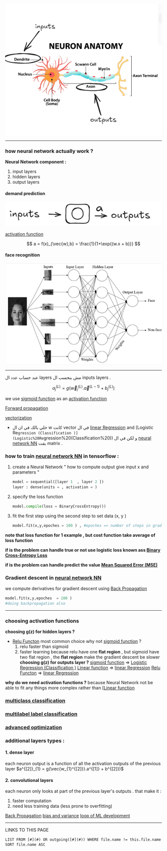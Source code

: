 
![Pasted image 20240731015629](Attachment/Pasted%20image%2020240731015629.png)

---
### how neural network actually work  ? 
**Neural Network component :**
1. input layers 
2. hidden layers 
3. output layers 
#### demand prediction
![Pasted image 20240731020023](Attachment/Pasted%20image%2020240731020023.png)


[activation function](activation%20function.md)


$$
a = f(x)_{\vec{w},b} = \frac{1}{1+\exp{(w.x + b)}}
$$
#### face recognition 
![Pasted image 20240731020843](Attachment/Pasted%20image%2020240731020843.png)

---
عند حساب عدد ال layers مش بنحسب ال inputs layers . 

$$
a^{(L)}_{j} = g(\vec{w}_{j}^{(L)} . \vec{a}^{(L-1)} + b_{j}^{(L)} ) 
$$

we use [sigmoid function](sigmoid%20function.md) as an [activation function](activation%20function.md)

[Forward propagation](Forward%20propagation.md)

[vectorization](vectorization.md)

- خلي بالك في ان ال w كانت vector في ال [linear Regression](linear%20Regression.md) and [Logistic Re`gression (Classification )](Logistic%20Re`gression%20(Classification%20)) و لكن في ال [neural network NN](_ZettleNotes/programming%20Notes/Ai%20Notes/neural%20network%20NN.md) بقت matrix . 

### how to train [neural network NN](_ZettleNotes/programming%20Notes/Ai%20Notes/neural%20network%20NN.md) in tensorflow  :
1. create a Neural Network " how to compute output give input x and parameters "
	```python 
	model = sequential([layer 1  , layer 2 ])
	layer : dense(units = , activation = )
	```
2. specify the loss function 
	```python 
	model.compile(loss = BinaryCrossEntropy()) 
	```
3. fit the first step using the second step to set data (x, y ) 
	```python
	model.fit(x,y,epoches = 100 ) , #epoches => number of steps in gradient descent  
	```

**note that loss function for 1 example , but cost function take average of loss function** 

**if is the problem can handle true or not use logistic loss known ass [Binary Cross-Entropy Loss](Binary%20Cross-Entropy%20Loss.md)**

**if is the problem can handle predict the value [Mean Squared Error (MSE)](Mean%20Squared%20Error%20(MSE).md)**

### Gradient descent in [neural network NN](_ZettleNotes/programming%20Notes/Ai%20Notes/neural%20network%20NN.md) 
we compute derivatives for gradient descent using [Back Propagation](Back%20Propagation.md) 
```python
model.fit(x,y,epoches  = 100 ) 
#doing backpropagation also 
```

---

### choosing activation functions 
**choosing g(z) for hidden layers ?**
- [Relu Functon](Relu%20Functon.md) most common choice why not [sigmoid function](sigmoid%20function.md) ? 
	1. relu faster than sigmoid 
	2. faster learning because relu have one **flat region** , but sigmoid have two flat region  , the **flat region** make the gradient descent be slower  
**choosing g(z) for outputs layer ?** 
[sigmoid function](sigmoid%20function.md) => [Logistic Regression (Classification )](Logistic%20Regression%20(Classification%20).md)
[Linear function](Linear%20function.md) => [linear Regression](linear%20Regression.md)
[Relu Functon](Relu%20Functon.md) => [linear Regression](linear%20Regression.md)

**why do we need activation functions ?**
because Neural Network not be able to fit any things more complex rather than [[Linear function](%20no%20activation%20function%20)

### [multiclass classification](multiclass%20classification.md) 

### [multilabel label classification ](multilabel%20label%20classification%20)

### [advanced optimization](advanced%20optimization.md) 

### additional layers types : 
#### 1. dense layer 
each neuron output is a function of all the activation outputs of the previous layer 
$a^{[2]}_{1} = g(\vec{w_{1}^{[2]}}.a^{[1]} + b^{[2]})$

#### 2. convolutional layers  
each neuron only looks at part of the previous layer's outputs . 
that make it : 
1. faster computation 
2. need less training data (less prone to overfitting) 

[Back Propagation](Back%20Propagation.md)
[bias and variance](bias%20and%20variance.md)
[loop of ML development ](loop%20of%20ML%20development%20)




----
LINKS TO THIS PAGE 
```dataview 
LIST FROM [#](#) OR outgoing([#](#)) WHERE file.name != this.file.name SORT file.name ASC
```
